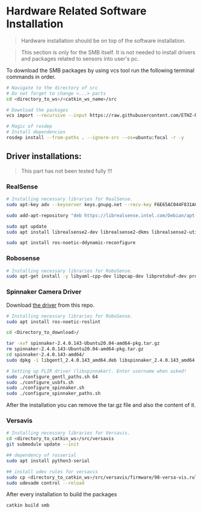 # Hardware Related Software Installation
> Hardware installation should be on top of the software installation. 

> This section is only for the SMB itself. It is not needed to install drivers and packages related to sensors into user's pc. 


To download the SMB packages by using vcs tool run the following terminal commands in order. 

```bash
# Navigate to the directory of src
# Do not forget to change <...> parts
cd <directory_to_ws>/<catkin_ws_name>/src

# Download the packages
vcs import --recursive --input https://raw.githubusercontent.com/ETHZ-RobotX/SuperMegaBot/smb_hw.repos .

# Magic of rosdep
# Install dependencies
rosdep install --from-paths . --ignore-src --os=ubuntu:focal -r -y
```
## Driver installations: 

> This part has not been tested fully !!!

### RealSense 
```bash
# Installing necessary libraries for RealSense.
sudo apt-key adv --keyserver keys.gnupg.net --recv-key F6E65AC044F831AC80A06380C8B3A55A6F3EFCDE || sudo apt-key adv --keyserver hkp://keyserver.ubuntu.com:80 --recv-key F6E65AC044F831AC80A06380C8B3A55A6F3EFCDE

sudo add-apt-repository "deb https://librealsense.intel.com/Debian/apt-repo $(lsb_release -cs) main"

sudo apt update
sudo apt install librealsense2-dev librealsense2-dkms librealsense2-utils

sudo apt install ros-noetic-ddynamic-reconfigure
```

### Robosense
```bash
# Installing necessary libraries for RoboSense.
sudo apt-get install -y libyaml-cpp-dev libpcap-dev libprotobuf-dev protobuf-compiler git
```

### Spinnaker Camera Driver
Download [the driver](../drivers/spinnaker-2.4.0.143-Ubuntu20.04-amd64-pkg.tar.gz) from this repo.
```bash
# Installing necessary libraries for RoboSense.
sudo apt install ros-noetic-roslint

cd <Directory_to_download>/

tar -xvf spinnaker-2.4.0.143-Ubuntu20.04-amd64-pkg.tar.gz 
rm spinnaker-2.4.0.143-Ubuntu20.04-amd64-pkg.tar.gz 
cd spinnaker-2.4.0.143-amd64/
sudo dpkg -i libgentl_2.4.0.143_amd64.deb libspinnaker_2.4.0.143_amd64.deb libspinnaker-dev_2.4.0.143_amd64.deb libspinnaker-c_2.4.0.143_amd64.deb libspinnaker-c-dev_2.4.0.143_amd64.deb

# Setting up FLIR driver (libspinnaker). Enter username when asked!
sudo ./configure_gentl_paths.sh 64
sudo ./configure_usbfs.sh
sudo ./configure_spinnaker.sh
sudo ./configure_spinnaker_paths.sh
```

After the installation you can remove the tar.gz file and also the content of it. 

### Versavis 
```bash
# Installing necessary libraries for Versavis.
cd <directory_to_catkin_ws>/src/versavis
git submodule update --init

## dependency of rosserial
sudo apt install python3-serial

## install udev rules for versavis
sudo cp <directory_to_catkin_ws>/src/versavis/firmware/98-versa-vis.rules /etc/udev/rules.d/
sudo udevadm control --reload
```


After every installation to build the packages
```bash
catkin build smb
```